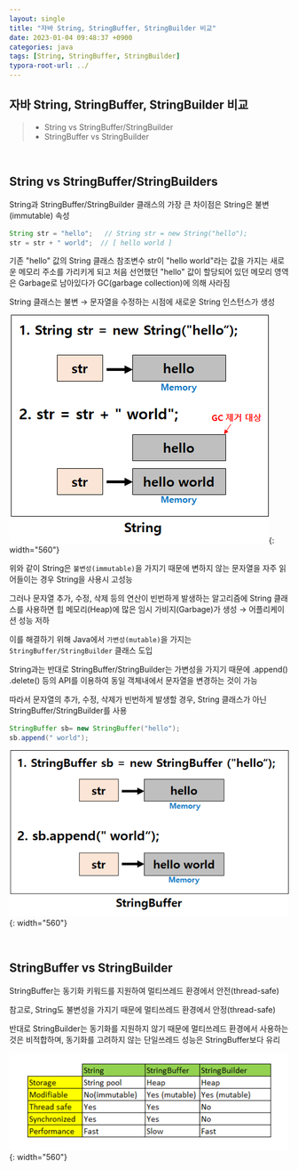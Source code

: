 ```yaml
---
layout: single
title: "자바 String, StringBuffer, StringBuilder 비교"
date: 2023-01-04 09:48:37 +0900
categories: java
tags: [String, StringBuffer, StringBuilder]
typora-root-url: ../
---
```


## 자바 String, StringBuffer, StringBuilder 비교
> - String vs StringBuffer/StringBuilder
> - StringBuffer vs StringBuilder

<br>

## String vs StringBuffer/StringBuilders

String과 StringBuffer/StringBuilder 클래스의 가장 큰 차이점은 String은 불변(immutable) 속성

```java
String str = "hello";   // String str = new String("hello");
str = str + " world";  // [ hello world ]
```

기존 "hello" 값의 String 클래스 참조변수 str이 "hello world"라는 값을 가지는 새로운 메모리 주소를 가리키게 되고 처음 선언했던 "hello" 값이 할당되어 있던 메모리 영역은 Garbage로 남아있다가 GC(garbage collection)에 의해 사라짐

String 클래스는 불변 → 문자열을 수정하는 시점에 새로운 String 인스턴스가 생성

![string](/images/2023-01-04-string-vs-stringbuffer-vs-stringbuilder/string.png){: width="560"}

위와 같이 String은 `불변성(immutable)`을 가지기 때문에 변하지 않는 문자열을 자주 읽어들이는 경우 String을 사용시 고성능

그러나 문자열 추가, 수정, 삭제 등의 연산이 빈번하게 발생하는 알고리즘에 String 클래스를 사용하면 힙 메모리(Heap)에 많은 임시 가비지(Garbage)가 생성 → 어플리케이션 성능 저하

이를 해결하기 위해 Java에서 `가변성(mutable)`을 가지는 `StringBuffer/StringBuilder` 클래스 도입

String과는 반대로 StringBuffer/StringBuilder는 가변성을 가지기 때문에 .append() .delete() 등의 API를 이용하여 동일 객체내에서 문자열을 변경하는 것이 가능

따라서 문자열의 추가, 수정, 삭제가 빈번하게 발생할 경우, String 클래스가 아닌 StringBuffer/StringBuilder를 사용

```java
StringBuffer sb= new StringBuffer("hello");
sb.append(" world");
```

![string-buffer](/images/2023-01-04-string-vs-stringbuffer-vs-stringbuilder/string-buffer.png){: width="560"}

<br>

## StringBuffer vs StringBuilder

StringBuffer는 동기화 키워드를 지원하여 멀티쓰레드 환경에서 안전(thread-safe)

참고로, String도 불변성을 가지기 때문에 멀티쓰레드 환경에서 안정(thread-safe)

반대로 StringBuilder는 동기화를 지원하지 않기 때문에 멀티쓰레드 환경에서 사용하는 것은 비적합하며, 동기화를 고려하지 않는 단일쓰레드 성능은 StringBuffer보다 유리

![compare](/images/2023-01-04-string-vs-stringbuffer-vs-stringbuilder/compare.png){: width="560"}

<br>
